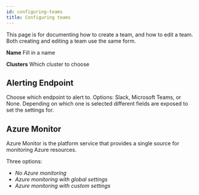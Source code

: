 ```yaml
---
id: configuring-teams
title: Configuring teams
---
```


This page is for documenting how to create a team, and how to edit a team. Both creating and editing a team use the same
form.

**Name** Fill in a name

**Clusters** Which cluster to choose

## Alerting Endpoint

Choose which endpoint to alert to. Options: Slack, Microsoft Teams, or None. Depending on which one is selected
different fields are exposed to set the settings for.

## Azure Monitor

Azure Monitor is the platform service that provides a single source for monitoring Azure resources.

Three options:

- _No Azure monitoring_
- _Azure monitoring with global settings_
- _Azure monitoring with custom settings_
